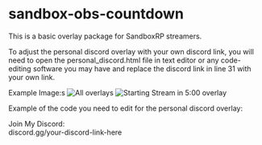 # sandbox-obs-countdown
This is a basic overlay package for SandboxRP streamers.

To adjust the personal discord overlay with your own discord link, you will need to open the personal_discord.html file in text editor or any code-editing software you may have and replace the discord link in line 31 with your own link.



Example Image:s
![All overlays](https://github.com/user-attachments/assets/e5108c25-c57e-42a6-a292-176eb80580ba)
![Starting Stream in 5:00 overlay](https://github.com/user-attachments/assets/28dfb22b-9b2e-4384-89c2-3eeb4af82b60)


Example of the code you need to edit for the personal discord overlay:
<div id="invite">Join My Discord: <br> discord.gg/your-discord-link-here</div>
